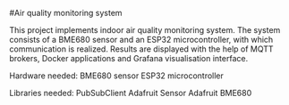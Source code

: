#Air quality monitoring system  

This project implements indoor air quality monitoring system. The system consists of a BME680 sensor and an ESP32 microcontroller, with which communication is realized. Results are displayed with the help of MQTT brokers, Docker applications and Grafana visualisation interface.

Hardware needed:
BME680 sensor
ESP32 microcontroller

Libraries needed:
PubSubClient
Adafruit Sensor
Adafruit BME680
